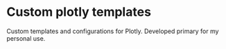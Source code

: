 # Custom plotly templates

Custom templates and configurations for Plotly. Developed primary for my personal use.
